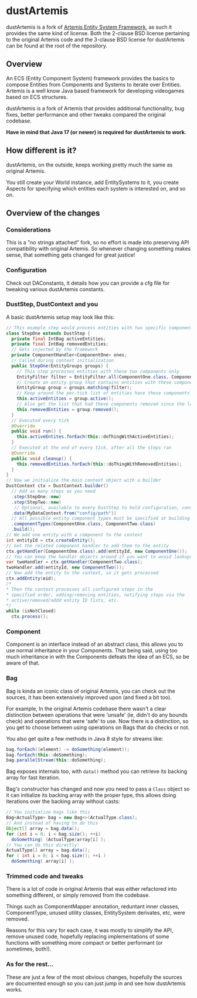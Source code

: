 # dustArtemis
dustArtemis is a fork of [Artemis Entity System Framework](http://gamadu.com/artemis/), as such it provides the same kind of license. Both the 2-clause BSD license pertaining to the original Artemis code and the 3-clause BSD license for dustArtemis can be found at the root of the repository.

## Overview
An ECS (Entity Component System) framework provides the basics to compose Entities from Components and Systems to iterate over Entities. Artemis is a well know Java based framework for developing videogames based on ECS structures.

dustArtemis is a fork of Artemis that provides additional functionality, bug fixes, better performance and other tweaks compared the original codebase.

**Have in mind that Java 17 (or newer) is required for dustArtemis to work.**

## How different is it?
dustArtemis, on the outside, keeps working pretty much the same as original Artemis.

You still create your World instance, add EntitySystems to it, you create Aspects for specifying which entities each system is interested on, and so on.

## Overview of the changes

### Considerations
This is a "no strings attached" fork, so no effort is made into preserving API compatibility with original Artemis. So whenever changing something makes sense, that something gets changed for great justice!

### Configuration
Check out DAConstants, it details how you can provide a cfg file for tweaking various dustArtemis constants.

### DustStep, DustContext and you
A basic dustArtemis setup may look like this:
```java
// This example step would process entities with two specific components
class StepOne extends DustStep {
  private final IntBag activeEntities;
  private final IntBag removedEntities;
  // Gets injected by the framework
  private ComponentHandler<ComponentOne> ones;
  // Called during context initialization 
  public StepOne(EntityGroups groups) {
    // This step processes entities with these two components only
    EntityFilter filter = EntityFilter.all(ComponentOne.class, ComponentTwo.class);
    // Create an entity group that contains entities with these components
    EntityGroup group = groups.matching(filter);
    // Keep around the per-tick list of entities have these components for processing
    this.activeEntities = group.active();
    // Also get the list that had these components removed since the last tick
    this.removedEntities = group.removed();
  }
  // Executed every tick
  @Override
  public void run() {
    this.activeEntites.forEach(this::doThingWithActiveEntities);
  }
  // Executed at the end of every tick, after all the steps ran
  @Override
  public void cleanup() {
    this.removedEntities.forEach(this::doThingWithRemovedEntities);
  }
}
// Now we initialize the main context object with a builder
DustContext ctx = DustContext.builder()
  // Add as many steps as you need
  .step(StepOne::new) 
  .step(StepTwo::new)
   // Optional, available to every DustStep to hold configuration, constants, etc
  .data(MyDataContext.from("config/path"))
  // All possible entity component types must be specified at building time!
  .componentTypes(ComponentOne.class, ComponentTwo.class)
  .build();
// We add one entity with a component to the context
int entityId = ctx.createEntity();
// Get the related component handler to add them to the entity
ctx.getHandler(ComponentOne.class).add(entityId, new ComponentOne());
// You can keep the handler objects around if you want to avoid lookups
var twoHandler = ctx.getHandler(ComponentTwo.class);
twoHandler.add(entityId, new ComponentTwo());
// Now add the entity to the context, so it gets processed
ctx.addEntity(eid);
/* 
* Then the context processes all configured steps in the 
* specified order, adding/removing entities, notifying steps via the 
* active/removed/addd entity ID lists, etc.
*/
while (isNotClosed)
  ctx.process();
```

### Component
Component is an interface instead of an abstract class, this allows you to use normal inheritance in your Components. That being said, using too much inheritance in with the Components defeats the idea of an ECS, so be aware of that.

### Bag
Bag is kinda an iconic class of original Artemis, you can check out the sources, it has been extensively improved upon (and fixed a bit too).

For example, In the original Artemis codebase there wasn't a clear distinction between operations that were 'unsafe' (ie, didn't do any bounds check) and operations that were 'safe' to use. Now there is a distinction, so you get to choose between using operations on Bags that do checks or not.

You also get quite a few methods in Java 8 style for streams like:
```java
bag.forEach((element) -> doSomething(element));
bag.forEach(this::doSomething);
bag.parallelStream(this::doSomething);
```

Bag exposes internals too, with `data()` method you can retrieve its backing array for fast iteration. 

Bag's constructor has changed and now you need to pass a `Class` object so it can initialize its backing array with the proper type, this allows doing iterations over the backing array without casts:

```java
// You initialize bags like this
Bag<ActualType> bag = new Bag<>(ActualType.class);
// And instead of having to do this
Object[] array = bag.data();
for (int i = 0; i < bag.size(); ++i)
  doSomething( (ActualType)array[i] );
// You can do this directly:
ActualType[] array = bag.data();
for ( int i = 0; i < bag.size(); ++i )
  doSomething( array[i] );
```

### Trimmed code and tweaks
There is a lot of code in original Artemis that was either refactored into something different, or simply removed from the codebase.

Things such as ComponentMapper annotation, reduntant inner classes, ComponentType, unused utility classes, EntitySystem derivates, etc, were removed.

Reasons for this vary for each case, it was mostly to simplify the API, remove unused code, hopefully replacing implementations of some functions with something more compact or better performant (or sometimes, both!).

### As for the rest...
These are just a few of the most obvious changes, hopefully the sources are documented enough so you can just jump in and see how dustArtemis works.

